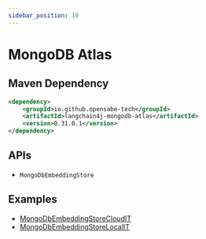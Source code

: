 ```yaml
---
sidebar_position: 10
---
```


# MongoDB Atlas

## Maven Dependency

```xml
<dependency>
    <groupId>io.github.opensabe-tech</groupId>
    <artifactId>langchain4j-mongodb-atlas</artifactId>
    <version>0.31.0.1</version>
</dependency>
```


## APIs

- `MongoDbEmbeddingStore`


## Examples

- [MongoDbEmbeddingStoreCloudIT](https://github.com/langchain4j/langchain4j/blob/main/langchain4j-mongodb-atlas/src/test/java/dev/langchain4j/store/embedding/mongodb/MongoDbEmbeddingStoreCloudIT.java)
- [MongoDbEmbeddingStoreLocalIT](https://github.com/langchain4j/langchain4j/blob/main/langchain4j-mongodb-atlas/src/test/java/dev/langchain4j/store/embedding/mongodb/MongoDbEmbeddingStoreLocalIT.java)

